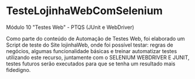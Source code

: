 # TesteLojinhaWebComSelenium
Módulo 10 "Testes Web" -  PTQS (JUnit e WebDriver)

Como parte do conteúdo de Automação de Testes Web, foi elaborado um Script de teste do Site lojinhaWeb, onde foi possível testar: regras de negócios, algumas funcionalidade básicas e treinar automatizar testes utilizando este recurso, juntamente com o SELENIUM WEBDRIVER E JUNIT, testes futuros serão executados para que se tenha um resultado mais fidedigno.
